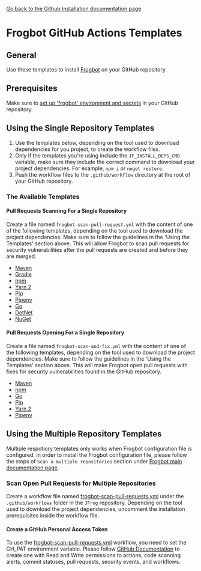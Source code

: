 [Go back to the Github Installation documentation page](../../install-github.md)
# Frogbot GitHub Actions Templates
## General
Use these templates to install [Frogbot](https://github.com/jfrog/frogbot/blob/master/README.md#frogbot) on your GitHub repository.

## Prerequisites

Make sure to [set up 'frogbot' environment and secrets](../../README.md#setting-up-frogbot-on-github-repositories) in
your GitHub repository.

## Using the Single Repository Templates

1. Use the templates below, depending on the tool used to download dependencies for you project, to create the workflow
   files.
2. Only if the templates you're using include the `JF_INSTALL_DEPS_CMD` variable, make sure they include the correct
   command to download your project dependencies. For example, `npm i` or `nuget restore`.
3. Push the workflow files to the `.github/workflow` directory at the root of your GitHub repository.

### The Available Templates

#### Pull Requests Scanning For a Single Repository

Create a file named `frogbot-scan-pull-request.yml` with the content of one of the following templates, depending on the
tool used to download the project dependencies. Make sure to follow the guidelines in the 'Using the Templates' section
above. This will allow Frogbot to scan pull requests for security vulnerabilities after the pull requests are created
and before they are merged.

- [Maven](scan-pull-request/frogbot-scan-pr-maven.yml)
- [Gradle](scan-pull-request/frogbot-scan-pr-gradle.yml)
- [npm](scan-pull-request/frogbot-scan-pr-npm.yml)
- [Yarn 2](scan-pull-request/frogbot-scan-pr-yarn.yml)
- [Pip](scan-pull-request/frogbot-scan-pr-pip.yml)
- [Pipenv](scan-pull-request/frogbot-scan-pr-pipenv.yml)
- [Go](scan-pull-request/frogbot-scan-pr-go.yml)
- [DotNet](scan-pull-request/frogbot-scan-pr-dotnet.yml)
- [NuGet](scan-pull-request/frogbot-scan-pr-nuget.yml)

#### Pull Requests Opening For a Single Repository

Create a file named `frogbot-scan-and-fix.yml` with the content of one of the following templates, depending on the tool
used to download the project dependencies. Make sure to follow the guidelines in the 'Using the Templates' section
above. This will make Frogbot open pull requests with fixes for security vulnerabilities found in the GitHub repository.

- [Maven](scan-and-fix/frogbot-scan-and-fix-maven.yml)
- [npm](scan-and-fix/frogbot-scan-and-fix-npm.yml)
- [Go](scan-and-fix/frogbot-scan-and-fix-go.yml)
- [Pip](scan-and-fix/frogbot-scan-and-fix-pip.yml)
- [Yarn 2](scan-and-fix/frogbot-scan-and-fix-yarn.yml)
- [Pipenv](scan-and-fix/frogbot-scan-and-fix-pipenv.yml)

## Using the Multiple Repository Templates

Multiple respotiory templates only works when Frogbot configuration file is configured.
In order to install the Frogbot configuration file, please follow the steps of `Scan a multiple repositories` section
under [Frogbot main documentation page](../README.md).

### Scan Open Pull Requests for Multiple Repositories

Create a workflow file named [frogbot-scan-pull-requests.yml](scan-pull-requests/frogbot-scan-pull-requests.yml) under
the `.github/workflows` folder in the `JFrog`
repository. Depending on the tool used to download the project dependencies, uncomment the installation prerequisites
inside
the workflow file.

#### Create a GitHub Personal Access Token

To use the [frogbot-scan-pull-requests.yml](scan-pull-requests/frogbot-scan-pull-requests.yml) workflow, you need to set
the GH_PAT environment variable.
Please
follow [GitHub Documentation](https://docs.github.com/en/authentication/keeping-your-account-and-data-secure/creating-a-personal-access-token)
to create one with Read and Write permissions to actions, code scanning alerts, commit statuses, pull requests, security
events, and workflows.

